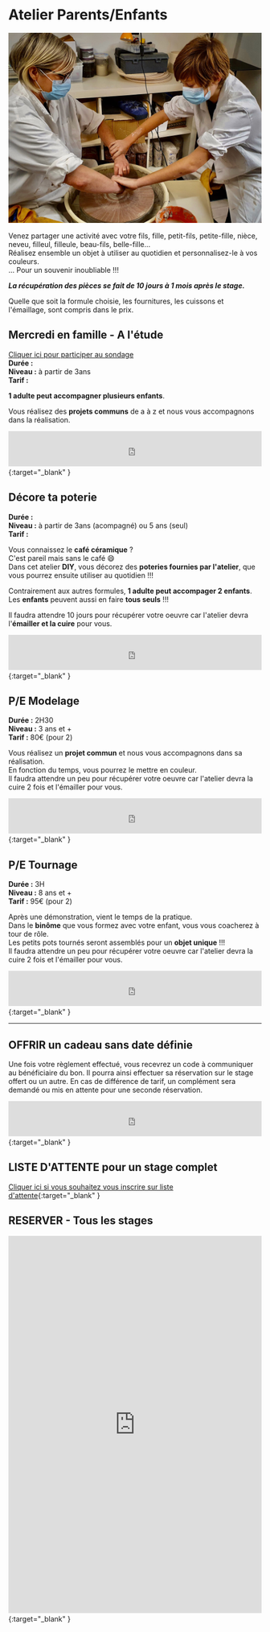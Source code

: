 # Atelier Parents/Enfants

<img src="/images/parents-enfants-tournage-stages-poterie-fansdeterre-ceramique-colombes-paris.jpeg" class="image-horiz">


Venez partager une activité avec votre fils, fille, petit-fils, petite-fille, nièce, neveu, filleul, filleule, beau-fils, belle-fille...   
Réalisez ensemble un objet à utiliser au quotidien et personnalisez-le à vos couleurs.   
... Pour un souvenir inoubliable !!!   


**_La récupération des pièces se fait de 10 jours à 1 mois après le stage._**



Quelle que soit la formule choisie, les fournitures, les cuissons et l'émaillage, sont compris dans le prix.


## Mercredi en famille - A l'étude  
[Cliquer ici pour participer au sondage](https://forms.gle/adTVVqG97Q9a3cgP7)  
**Durée :**     
**Niveau :** à partir de 3ans  
**Tarif :**  
 
**1 adulte peut accompagner plusieurs enfants**.   

Vous réalisez des **projets communs** de a à z et nous vous accompagnons dans la réalisation.  

<iframe id="haWidget" allowtransparency="true" src="https://www.helloasso.com/associations/fans-de-terre/evenements/stages-parents-enfants-2022-2023-1/widget-bouton" style="width: 100%; height: 70px; border: none;"></iframe>{:target="_blank" }  


## Décore ta poterie   
**Durée :**   
**Niveau :** à partir de 3ans (acompagné) ou 5 ans (seul)  
**Tarif :**        

Vous connaissez le **café céramique** ?  
C'est pareil mais sans le café 😄  
Dans cet atelier **DIY**, vous décorez des **poteries fournies par l'atelier**, que vous pourrez ensuite utiliser au quotidien !!!  
  
Contrairement aux autres formules, **1 adulte peut accompager 2 enfants**. Les **enfants** peuvent aussi en faire **tous seuls** !!!    

Il faudra attendre 10 jours pour récupérer votre oeuvre car l'atelier devra l'**émailler et la cuire** pour vous. 

<iframe id="haWidget" allowtransparency="true" src="https://www.helloasso.com/associations/fans-de-terre/evenements/stages-parents-enfants-2022-2023-1/widget-bouton" style="width: 100%; height: 70px; border: none;"></iframe>{:target="_blank" }    

## P/E Modelage  
**Durée :** 2H30  
**Niveau :** 3 ans et +  
**Tarif :** 80€ (pour 2)  
  
Vous réalisez un **projet commun** et nous vous accompagnons dans sa réalisation.  
En fonction du temps, vous pourrez le mettre en couleur.  
Il faudra attendre un peu pour récupérer votre oeuvre car l'atelier devra la cuire 2 fois et l'émailler pour vous.

<iframe id="haWidget" allowtransparency="true" src="https://www.helloasso.com/associations/fans-de-terre/evenements/stages-parents-enfants-2022-2023-1/widget-bouton" style="width: 100%; height: 70px; border: none;"></iframe>{:target="_blank" }       

## P/E Tournage  
**Durée :** 3H  
**Niveau :** 8 ans et +  
**Tarif :** 95€ (pour 2)  
  
Après une démonstration, vient le temps de la pratique.   
Dans le **binôme** que vous formez avec votre enfant, vous vous coacherez à tour de rôle.  
Les petits pots tournés seront assemblés pour un **objet unique** !!!  
Il faudra attendre un peu pour récupérer votre oeuvre car l'atelier devra la cuire 2 fois et l'émailler pour vous.    
<iframe id="haWidget" allowtransparency="true" src="https://www.helloasso.com/associations/fans-de-terre/evenements/stages-parents-enfants-2022-2023-1/widget-bouton" style="width: 100%; height: 70px; border: none;"></iframe>{:target="_blank" }          

---
## OFFRIR un cadeau sans date définie
Une fois votre règlement effectué, vous recevrez un code à communiquer au bénéficiaire du bon. Il pourra ainsi effectuer sa réservation sur le stage offert ou un autre. En cas de différence de tarif, un complément sera demandé ou mis en attente pour une seconde réservation.    
      
<iframe id="haWidget" allowtransparency="true" src="https://www.helloasso.com/associations/fans-de-terre/evenements/bon-cadeau-2022-2023/widget-bouton" style="width: 100%; height: 70px; border: none;"></iframe>{:target="_blank" }    

## LISTE D'ATTENTE pour un stage complet
[Cliquer ici si vous souhaitez vous inscrire sur liste d'attente](https://docs.google.com/forms/d/e/1FAIpQLScDnAGxa7UlusJ0sVcahW_FnYDXCc4BQsAE5W8vGXzb9_z4pg/viewform?entry.1318731939&entry.625861564&entry.1682638982&entry.1661862399&entry.635975601){:target="_blank" }        

## RESERVER - Tous les stages  

<iframe id="haWidget" allowtransparency="true" scrolling="auto" src="https://www.helloasso.com/associations/fans-de-terre/evenements/stages-parents-enfants-2022-2023-1/widget" style="width: 100%; height: 750px; border: none;"></iframe>{:target="_blank" }  

